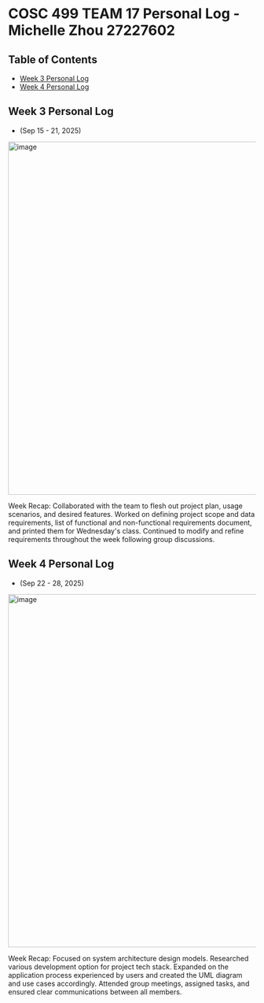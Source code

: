# COSC 499 TEAM 17 Personal Log - Michelle Zhou 27227602

## Table of Contents

- [Week 3 Personal Log](#wekk-3-personal-log)
- [Week 4 Personal Log](#wekk-4-personal-log)

## Week 3 Personal Log

- (Sep 15 - 21, 2025)
  
<img width="1326" height="717" alt="image" src="https://github.com/user-attachments/assets/8cc396b5-06fb-48d6-9dc8-97adeb513648" />

Week Recap: Collaborated with the team to flesh out project plan, usage scenarios, and desired features. Worked on defining project scope and data requirements, list of functional and non-functional requirements document, and printed them for Wednesday's class. Continued to modify and refine requirements throughout the week following group discussions. 

## Week 4 Personal Log

- (Sep 22 - 28, 2025)

<img width="1326" height="717" alt="image" src="https://github.com/user-attachments/assets/47842e51-11a0-44d6-9d25-1dfe34a6cdb6" />

Week Recap: Focused on system architecture design models. Researched various development option for project tech stack. Expanded on the application process experienced by users and created the UML diagram and use cases accordingly. Attended group meetings, assigned tasks, and ensured clear communications between all members. 
